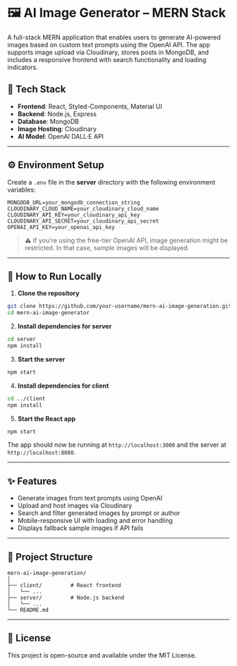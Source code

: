 # 🖼️ AI Image Generator – MERN Stack

A full-stack MERN application that enables users to generate AI-powered images based on custom text prompts using the OpenAI API. The app supports image upload via Cloudinary, stores posts in MongoDB, and includes a responsive frontend with search functionality and loading indicators.

## 🔧 Tech Stack

- **Frontend**: React, Styled-Components, Material UI
- **Backend**: Node.js, Express
- **Database**: MongoDB
- **Image Hosting**: Cloudinary
- **AI Model**: OpenAI DALL·E API

---

## ⚙️ Environment Setup

Create a `.env` file in the **server** directory with the following environment variables:

```env
MONGODB_URL=your_mongodb_connection_string
CLOUDINARY_CLOUD_NAME=your_cloudinary_cloud_name
CLOUDINARY_API_KEY=your_cloudinary_api_key
CLOUDINARY_API_SECRET=your_cloudinary_api_secret
OPENAI_API_KEY=your_openai_api_key
```

> ⚠️ If you're using the free-tier OpenAI API, image generation might be restricted. In that case, sample images will be displayed.

---

## 🚀 How to Run Locally

1. **Clone the repository**

```bash
git clone https://github.com/your-username/mern-ai-image-generation.git
cd mern-ai-image-generator
```

2. **Install dependencies for server**

```bash
cd server
npm install
```

3. **Start the server**

```bash
npm start
```

4. **Install dependencies for client**

```bash
cd ../client
npm install
```

5. **Start the React app**

```bash
npm start
```

The app should now be running at `http://localhost:3000` and the server at `http://localhost:8080`.

---

## ✨ Features

- Generate images from text prompts using OpenAI
- Upload and host images via Cloudinary
- Search and filter generated images by prompt or author
- Mobile-responsive UI with loading and error handling
- Displays fallback sample images if API fails

---

## 📁 Project Structure

```
mern-ai-image-generation/
│
├── client/         # React frontend
│   └── ...
├── server/         # Node.js backend
│   └── ...
└── README.md
```

---

## 📄 License

This project is open-source and available under the MIT License.
